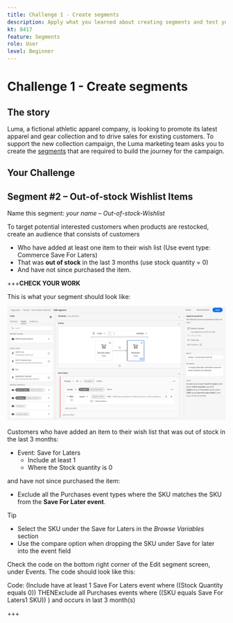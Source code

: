```yaml
---
title: Challenge 1 - Create segments
description: Apply what you learned about creating segments and test your skills.
kt: 8417
feature: Segments
role: User
level: Beginner
---
```


# Challenge 1 - Create segments

## The story

Luma, a fictional athletic apparel company, is looking to promote its latest apparel and gear collection and to drive sales for existing customers. To support the new collection campaign, the Luma marketing team asks you to create the [segments](/help/set-up-resources/create-segments.md) that are required to  build the journey for the campaign.

## Your Challenge

## Segment #2 – Out-of-stock Wishlist Items

Name this segment: *your name – Out-of-stock-Wishlist*

To target potential interested customers when products are restocked, create an audience that consists of customers

* Who have added at least one item to their wish list (Use event type: Commerce Save For Laters)
* That was **out of stock** in the last 3 months (use stock quantity = 0)
* And have not since purchased the item.

+++**CHECK YOUR WORK**

This is what your segment should look like:

![Segment #2 - Out-of-stock Wishlist Items](/help/challenges/assets/C1-S2.png)

Customers who have added an item to their wish list that was out of stock in the last 3 months:

* Event: Save for Laters
  * Include at least 1
  * Where the Stock quantity is 0

and have not since purchased the item:

* Exclude all the Purchases event types where the SKU matches the SKU from the **Save For Later event**.

>[!TIP]
> * Select the SKU under the Save for Laters in the *Browse Variables* section 
> * Use the compare option when dropping the SKU under Save for later into the event field

Check the code on the bottom right corner of the Edit segment screen, under Events. The code should look like this:

Code:
(Include have at least 1 Save For Laters event where ((Stock Quantity equals 0)) THENExclude all  Purchases events where ((SKU equals Save For Laters1 SKU)) ) and occurs in last 3 month(s)

+++
